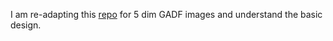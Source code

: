 I am re-adapting this [repo](https://github.com/nicodjimenez/lstm) for 5 dim GADF images and understand the basic design.